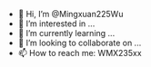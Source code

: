 - 👋 Hi, I’m @Mingxuan225Wu
- 👀 I’m interested in ...
- 🌱 I’m currently learning ...
- 💞️ I’m looking to collaborate on ...
- 📫 How to reach me: WMX235xx

<!---
Mingxuan225Wu/Mingxuan225Wu is a ✨ special ✨ repository because its `README.md` (this file) appears on your GitHub profile.
You can click the Preview link to take a look at your changes.
--->
